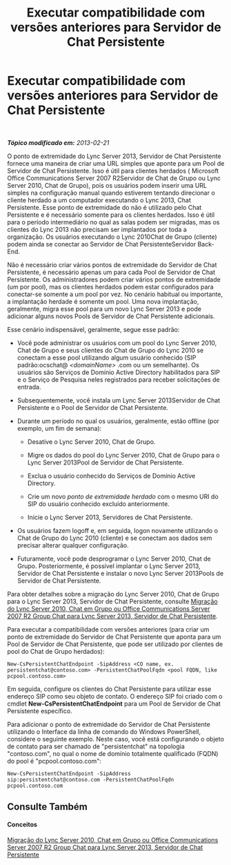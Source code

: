﻿---
title: Executar compatibilidade com versões anteriores para Servidor de Chat Persistente
TOCTitle: Executar compatibilidade com versões anteriores para Servidor de Chat Persistente
ms:assetid: 53f1a706-3104-4a94-8b4e-8badd9a066d6
ms:mtpsurl: https://technet.microsoft.com/pt-br/library/JJ204901(v=OCS.15)
ms:contentKeyID: 49306724
ms.date: 05/19/2016
mtps_version: v=OCS.15
ms.translationtype: HT
---

# Executar compatibilidade com versões anteriores para Servidor de Chat Persistente

 

_**Tópico modificado em:** 2013-02-21_

O ponto de extremidade do Lync Server 2013, Servidor de Chat Persistente fornece uma maneira de criar uma URL simples que aponte para um Pool de Servidor de Chat Persistente. Isso é útil para clientes herdados ( Microsoft Office Communications Server 2007 R2Servidor de Chat de Grupo ou Lync Server 2010, Chat de Grupo), pois os usuários podem inserir uma URL simples na configuração manual quando estiverem tentando direcionar o cliente herdado a um computador executando o Lync 2013, Chat Persistente. Esse ponto de extremidade do não é utilizado pelo Chat Persistente e é necessário somente para os clientes herdados. Isso é útil para o período intermediário no qual as salas podem ser migradas, mas os clientes do Lync 2013 não precisam ser implantados por toda a organização. Os usuários executando o Lync 2010Chat de Grupo (cliente) podem ainda se conectar ao Servidor de Chat PersistenteServidor Back-End.

Não é necessário criar vários pontos de extremidade do Servidor de Chat Persistente, é necessário apenas um para cada Pool de Servidor de Chat Persistente. Os administradores podem criar vários pontos de extremidade (um por pool), mas os clientes herdados podem estar configurados para conectar-se somente a um pool por vez. No cenário habitual ou importante, a implantação herdade é somente um pool. Uma nova implantação, geralmente, migra esse pool para um novo Lync Server 2013 e pode adicionar alguns novos Pools de Servidor de Chat Persistente adicionais.

Esse cenário indispensável, geralmente, segue esse padrão:

  - Você pode administrar os usuários com um pool do Lync Server 2010, Chat de Grupo e seus clientes do Chat de Grupo do Lync 2010 se conectam a esse pool utilizando algum usuário conhecido (SIP padrão:ocschat@ *\<domainName\>* .com ou um semelhante). Os usuários são Serviços de Domínio Active Directory habilitados para SIP e o Serviço de Pesquisa neles registrados para receber solicitações de entrada.

  - Subsequentemente, você instala um Lync Server 2013Servidor de Chat Persistente e o Pool de Servidor de Chat Persistente.

  - Durante um período no qual os usuários, geralmente, estão offline (por exemplo, um fim de semana):
    
      - Desative o Lync Server 2010, Chat de Grupo.
    
      - Migre os dados do pool do Lync Server 2010, Chat de Grupo para o Lync Server 2013Pool de Servidor de Chat Persistente.
    
      - Exclua o usuário conhecido do Serviços de Domínio Active Directory.
    
      - Crie um novo *ponto de extremidade herdado* com o mesmo URI do SIP do usuário conhecido excluído anteriormente.
    
      - Inicie o Lync Server 2013, Servidores de Chat Persistente.

  - Os usuários fazem logoff e, em seguida, logon novamente utilizando o Chat de Grupo do Lync 2010 (cliente) e se conectam aos dados sem precisar alterar qualquer configuração.

  - Futuramente, você pode desprogramar o Lync Server 2010, Chat de Grupo. Posteriormente, é possível implantar o Lync Server 2013, Servidor de Chat Persistente e instalar o novo Lync Server 2013Pools de Servidor de Chat Persistente.

Para obter detalhes sobre a migração do Lync Server 2010, Chat de Grupo para o Lync Server 2013, Servidor de Chat Persistente, consulte [Migração do Lync Server 2010, Chat em Grupo ou Office Communications Server 2007 R2 Group Chat para Lync Server 2013, Servidor de Chat Persistente](migration-from-lync-server-2010-group-chat-or-office-communications-server-2007-r2-group-chat-to-lync-server-2013-persistent-chat-server.md).

Para executar a compatibilidade com versões anteriores (para criar um ponto de extremidade do Servidor de Chat Persistente que aponta para um Pool de Servidor de Chat Persistente, que pode ser utilizado por clientes de pool do Chat de Grupo herdados):

    New-CsPersistentChatEndpoint -SipAddress <CO name, ex. persistentchat@contoso.com> -PersistentChatPoolFqdn <pool FQDN, like pcpool.contoso.com>

Em seguida, configure os clientes do Chat Persistente para utilizar esse endereço SIP como seu objeto de contato. O endereço SIP foi criado com o cmdlet **New-CsPersistentChatEndpoint** para um Pool de Servidor de Chat Persistente específico.

Para adicionar o ponto de extremidade do Servidor de Chat Persistente utilizando o Interface da linha de comando do Windows PowerShell, considere o seguinte exemplo. Neste caso, você está configurando o objeto de contato para ser chamado de "persistentchat" na topologia "contoso.com", no qual o nome de domínio totalmente qualificado (FQDN) do pool é "pcpool.contoso.com":

    New-CsPersistentChatEndpoint -SipAddress sip:persistentchat@contoso.com -PersistentChatPoolFqdn pcpool.contoso.com

## Consulte Também

#### Conceitos

[Migração do Lync Server 2010, Chat em Grupo ou Office Communications Server 2007 R2 Group Chat para Lync Server 2013, Servidor de Chat Persistente](migration-from-lync-server-2010-group-chat-or-office-communications-server-2007-r2-group-chat-to-lync-server-2013-persistent-chat-server.md)

